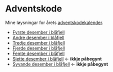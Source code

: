 # Adventskode
Mine løysningar for årets [adventskodekalender](https://adventofcode.com/2022).

* [Fyrste desember i blåfjell](2022/20221201.py)
* [Andre desember i blåfjell](2022/20221202.py)
* [Tredje desember i blåfjell](2022/20221203.py)
* [Fjerde desember i blåfjell](2022/20221204.py)
* [Femte desember i blåfjell](2022/20221205.py)
* [Sjette desember i blåfjell](2022/20221206.py) <- __ikkje påbegynt__
* [Syvande desember i blåfjell](2022/20221207.py) <- __ikkje påbegynt__